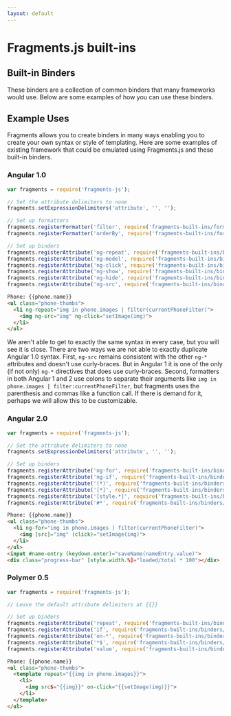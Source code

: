 ```yaml
---
layout: default
---
```



# Fragments.js built-ins

## Built-in Binders

These binders are a collection of common binders that many frameworks would use. Below are some examples of how you can
use these binders.

## Example Uses

Fragments allows you to create binders in many ways enabling you to create your own syntax or style of templating. Here
are some examples of existing framework that could be emulated using Fragments.js and these built-in binders.

### Angular 1.0

```js
var fragments = require('fragments-js');

// Set the attribute delimiters to none
fragments.setExpressionDelimiters('attribute', '', '');

// Set up formatters
fragments.registerFormatter('filter', require('fragments-built-ins/formatters/filter'));
fragments.registerFormatter('orderBy', require('fragments-built-ins/formatters/sort'));

// Set up binders
fragments.registerAttribute('ng-repeat', require('fragments-built-ins/binders/repeat')());
fragments.registerAttribute('ng-model', require('fragments-built-ins/binders/value')());
fragments.registerAttribute('ng-click', require('fragments-built-ins/binders/events')('click'));
fragments.registerAttribute('ng-show', require('fragments-built-ins/binders/show')(true));
fragments.registerAttribute('ng-hide', require('fragments-built-ins/binders/show')(false));
fragments.registerAttribute('ng-src', require('fragments-built-ins/binders/attributes')('src'));
```

```html
Phone: {{phone.name}}
<ul class="phone-thumbs">
  <li ng-repeat="img in phone.images | filter(currentPhoneFilter)">
    <img ng-src="img" ng-click="setImage(img)">
  </li>
</ul>
```

We aren't able to get to exactly the same syntax in every case, but you will see it is close. There are two ways we are
not able to exactly duplicate Angular 1.0 syntax. First, `ng-src` remains consistent with the other `ng-*` attributes
and doesn't use curly-braces. But in Angular 1 it is one of the only (if not only) `ng-*` directives that does use
curly-braces. Second, formatters in both Angular 1 and 2 use colons to separate their arguments like
`img in phone.images | filter:currentPhoneFilter`, but fragments uses the parenthesis and commas like a function call.
If there is demand for it, perhaps we will allow this to be customizable.

### Angular 2.0

```js
var fragments = require('fragments-js');

// Set the attribute delimiters to none
fragments.setExpressionDelimiters('attribute', '', '');

// Set up binders
fragments.registerAttribute('ng-for', require('fragments-built-ins/binders/repeat')());
fragments.registerAttribute('ng-if', require('fragments-built-ins/binders/if')());
fragments.registerAttribute('(*)', require('fragments-built-ins/binders/key-events')());
fragments.registerAttribute('[*]', require('fragments-built-ins/binders/properties')());
fragments.registerAttribute('[style.*]', require('fragments-built-ins/binders/styles')());
fragments.registerAttribute('#*', require('fragments-built-ins/binders/ref')());
```

```html
Phone: {{phone.name}}
<ul class="phone-thumbs">
  <li ng-for="img in phone.images | filter(currentPhoneFilter)">
    <img [src]="img" (click)="setImage(img)">
  </li>
</ul>
<input #name-entry (keydown.enter)="saveName(nameEntry.value)">
<div class="progress-bar" [style.width.%]="loaded/total * 100"></div>
```

### Polymer 0.5

```js
var fragments = require('fragments-js');

// Leave the default attribute delimiters at {{}}

// Set up binders
fragments.registerAttribute('repeat', require('fragments-built-ins/binders/repeat')());
fragments.registerAttribute('if', require('fragments-built-ins/binders/if')());
fragments.registerAttribute('on-*', require('fragments-built-ins/binders/key-events')());
fragments.registerAttribute('*$', require('fragments-built-ins/binders/attributes')());
fragments.registerAttribute('value', require('fragments-built-ins/binders/value')());
```

```html
Phone: {{phone.name}}
<ul class="phone-thumbs">
  <template repeat="{{img in phone.images}}">
    <li>
      <img src$="{{img}}" on-click="{{setImage(img)}}">
    </li>
  </template>
</ul>
```
